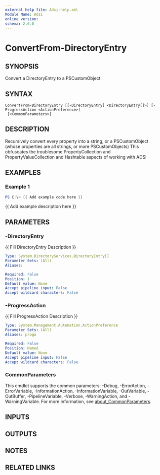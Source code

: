 ```yaml
---
external help file: Adsi-help.xml
Module Name: Adsi
online version:
schema: 2.0.0
---
```


# ConvertFrom-DirectoryEntry

## SYNOPSIS
Convert a DirectoryEntry to a PSCustomObject

## SYNTAX

```
ConvertFrom-DirectoryEntry [[-DirectoryEntry] <DirectoryEntry[]>] [-ProgressAction <ActionPreference>]
 [<CommonParameters>]
```

## DESCRIPTION
Recursively convert every property into a string, or a PSCustomObject (whose properties are all strings, or more PSCustomObjects)
This obfuscates the troublesome PropertyCollection and PropertyValueCollection and Hashtable aspects of working with ADSI

## EXAMPLES

### Example 1
```powershell
PS C:\> {{ Add example code here }}
```

{{ Add example description here }}

## PARAMETERS

### -DirectoryEntry
{{ Fill DirectoryEntry Description }}

```yaml
Type: System.DirectoryServices.DirectoryEntry[]
Parameter Sets: (All)
Aliases:

Required: False
Position: 1
Default value: None
Accept pipeline input: False
Accept wildcard characters: False
```

### -ProgressAction
{{ Fill ProgressAction Description }}

```yaml
Type: System.Management.Automation.ActionPreference
Parameter Sets: (All)
Aliases: proga

Required: False
Position: Named
Default value: None
Accept pipeline input: False
Accept wildcard characters: False
```

### CommonParameters
This cmdlet supports the common parameters: -Debug, -ErrorAction, -ErrorVariable, -InformationAction, -InformationVariable, -OutVariable, -OutBuffer, -PipelineVariable, -Verbose, -WarningAction, and -WarningVariable. For more information, see [about_CommonParameters](http://go.microsoft.com/fwlink/?LinkID=113216).

## INPUTS

## OUTPUTS

## NOTES

## RELATED LINKS
